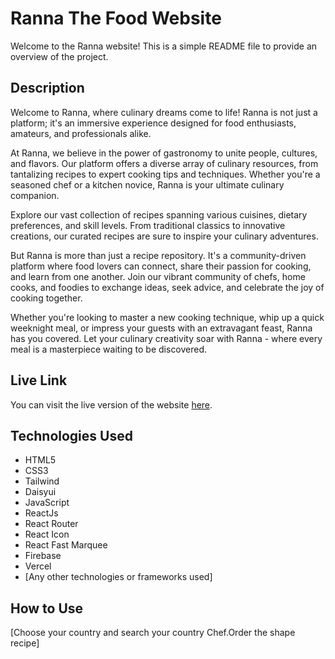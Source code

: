 # Ranna The Food Website

Welcome to the Ranna website! This is a simple README file to provide an overview of the project.

## Description

Welcome to Ranna, where culinary dreams come to life! Ranna is not just a platform; it's an immersive experience designed for food enthusiasts, amateurs, and professionals alike.

At Ranna, we believe in the power of gastronomy to unite people, cultures, and flavors. Our platform offers a diverse array of culinary resources, from tantalizing recipes to expert cooking tips and techniques. Whether you're a seasoned chef or a kitchen novice, Ranna is your ultimate culinary companion.

Explore our vast collection of recipes spanning various cuisines, dietary preferences, and skill levels. From traditional classics to innovative creations, our curated recipes are sure to inspire your culinary adventures.

But Ranna is more than just a recipe repository. It's a community-driven platform where food lovers can connect, share their passion for cooking, and learn from one another. Join our vibrant community of chefs, home cooks, and foodies to exchange ideas, seek advice, and celebrate the joy of cooking together.

Whether you're looking to master a new cooking technique, whip up a quick weeknight meal, or impress your guests with an extravagant feast, Ranna has you covered. Let your culinary creativity soar with Ranna - where every meal is a masterpiece waiting to be discovered.

## Live Link

You can visit the live version of the website [here](https://ranna-firebase-authentication.web.app).

## Technologies Used

- HTML5
- CSS3
- Tailwind
- Daisyui
- JavaScript
- ReactJs
- React Router
- React Icon
- React Fast Marquee
- Firebase
- Vercel
- [Any other technologies or frameworks used]

## How to Use

[Choose your country and search your country Chef.Order the shape recipe]
